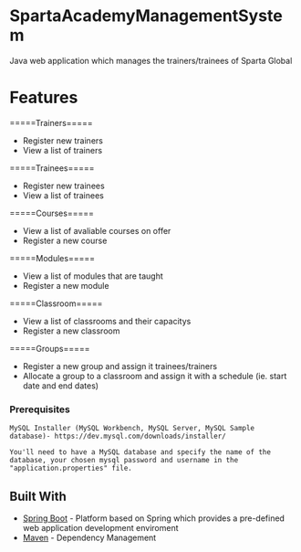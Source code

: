 # SpartaAcademyManagementSystem

Java web application which manages the trainers/trainees of Sparta Global

# Features
=====Trainers=====
* Register new trainers 
* View a list of trainers

=====Trainees=====
* Register new trainees
* View a list of trainees

=====Courses=====
* View a list of avaliable courses on offer
* Register a new course

=====Modules=====
* View a list of modules that are taught 
* Register a new module

=====Classroom=====
* View a list of classrooms and their capacitys 
* Register a new classroom

=====Groups=====
* Register a new group and assign it trainees/trainers
* Allocate a group to a classroom and assign it with a schedule (ie. start date and end dates)

### Prerequisites
```
MySQL Installer (MySQL Workbench, MySQL Server, MySQL Sample database)- https://dev.mysql.com/downloads/installer/ 

You'll need to have a MySQL database and specify the name of the database, your chosen mysql password and username in the
"application.properties" file.

```

## Built With
* [Spring Boot](https://spring.io/projects/spring-boot) - Platform based on Spring which provides a pre-defined web application development enviroment
* [Maven](https://maven.apache.org/) - Dependency Management

